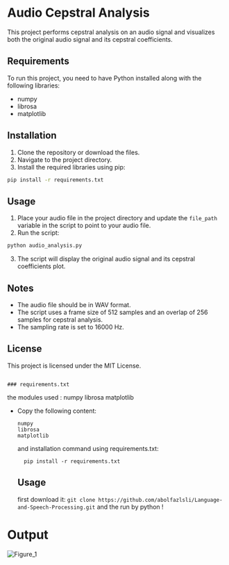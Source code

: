 # Audio Cepstral Analysis

This project performs cepstral analysis on an audio signal and visualizes both the original audio signal and its cepstral coefficients.

## Requirements

To run this project, you need to have Python installed along with the following libraries:

- numpy
- librosa
- matplotlib

## Installation

1. Clone the repository or download the files.
2. Navigate to the project directory.
3. Install the required libraries using pip:

```bash
pip install -r requirements.txt
```

## Usage

1. Place your audio file in the project directory and update the `file_path` variable in the script to point to your audio file.
2. Run the script:

```bash
python audio_analysis.py
```

3. The script will display the original audio signal and its cepstral coefficients plot.

## Notes

- The audio file should be in WAV format.
- The script uses a frame size of 512 samples and an overlap of 256 samples for cepstral analysis.
- The sampling rate is set to 16000 Hz.

## License

This project is licensed under the MIT License.
```

### requirements.txt

```
the modules used : 
numpy
librosa
matplotlib
- Copy the following content:

     ```
     numpy
     librosa
     matplotlib
     ```
     and installation command using requirements.txt:
     ```
       pip install -r requirements.txt
     ```
     ## Usage
  first download it:
       ```
       git clone https://github.com/abolfazlsli/Language-and-Speech-Processing.git
       ```
  and the run by python !
# Output
![Figure_1](https://github.com/user-attachments/assets/9b411b9e-767a-442c-931f-49863c9c96ad)



